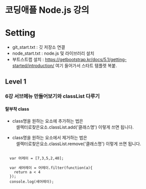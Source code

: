 # 코딩애플 Node.js 강의   
# Setting
 - git_start.txt : 깃 저장소 연결   
 - node_start.txt : node.js 및 라이브러리 설치
 - 부트스트랩 설치 : https://getbootstrap.kr/docs/5.1/getting-started/introduction/ 
    여기 들어가서 스타트 템플렛 복붙.

## Level 1 
### 6강 서브메뉴 만들어보기와 classList 다루기

   
   
#### 탈부착 class 

- class명을 원하는 요소에 추가하는 법은   
&nbsp;&nbsp; 셀렉터로찾은요소.classList.add('클래스명') 이렇게 쓰면 됩니다.

- class명을 원하는 요소에서 제거하는 법은   
&nbsp;&nbsp; 셀렉터로찾은요소.classList.remove('클래스명') 이렇게 쓰면 됩니다.

<pre><code>
  var 어레이 = [7,3,5,2,40];

  var 새어레이 = 어레이.filter(function(a){
    return a < 4
  });
  console.log(새어레이);
</code></pre>   





